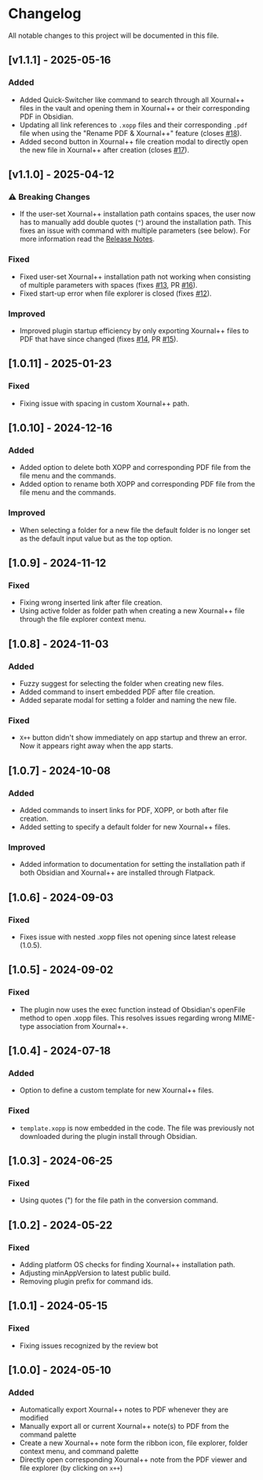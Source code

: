 # Changelog

All notable changes to this project will be documented in this file.

## [v1.1.1] - 2025-05-16

### Added

-   Added Quick-Switcher like command to search through all Xournal++ files in the vault and opening them in Xournal++ or their corresponding PDF in Obsidian.
-   Updating all link references to `.xopp` files and their corresponding `.pdf` file when using the "Rename PDF & Xournal++" feature (closes [#18](https://github.com/jonjampen/obsidian-xournalpp/issues/18)).
-   Added second button in Xournal++ file creation modal to directly open the new file in Xournal++ after creation (closes [#17](https://github.com/jonjampen/obsidian-xournalpp/issues/17)).

## [v1.1.0] - 2025-04-12

### ⚠️ Breaking Changes

-   If the user-set Xournal++ installation path contains spaces, the user now has to manually add double quotes (`"`) around the installation path. This fixes an issue with command with multiple parameters (see below). For more information read the [Release Notes](https://github.com/jonjampen/obsidian-xournalpp/releases/tag/1.1.0).

### Fixed

-   Fixed user-set Xournal++ installation path not working when consisting of multiple parameters with spaces (fixes [#13](https://github.com/jonjampen/obsidian-xournalpp/issues/13), PR [#16](https://github.com/jonjampen/obsidian-xournalpp/pull/16)).
-   Fixed start-up error when file explorer is closed (fixes [#12](https://github.com/jonjampen/obsidian-xournalpp/issues/12)).

### Improved

-   Improved plugin startup efficiency by only exporting Xournal++ files to PDF that have since changed (fixes [#14](https://github.com/jonjampen/obsidian-xournalpp/issues/14), PR [#15](https://github.com/jonjampen/obsidian-xournalpp/pull/15)).

## [1.0.11] - 2025-01-23

### Fixed

-   Fixing issue with spacing in custom Xournal++ path.

## [1.0.10] - 2024-12-16

### Added

-   Added option to delete both XOPP and corresponding PDF file from the file menu and the commands.
-   Added option to rename both XOPP and corresponding PDF file from the file menu and the commands.

### Improved

-   When selecting a folder for a new file the default folder is no longer set as the default input value but as the top option.

## [1.0.9] - 2024-11-12

### Fixed

-   Fixing wrong inserted link after file creation.
-   Using active folder as folder path when creating a new Xournal++ file through the file explorer context menu.

## [1.0.8] - 2024-11-03

### Added

-   Fuzzy suggest for selecting the folder when creating new files.
-   Added command to insert embedded PDF after file creation.
-   Added separate modal for setting a folder and naming the new file.

### Fixed

-   `X++` button didn't show immediately on app startup and threw an error. Now it appears right away when the app starts.

## [1.0.7] - 2024-10-08

### Added

-   Added commands to insert links for PDF, XOPP, or both after file creation.
-   Added setting to specify a default folder for new Xournal++ files.

### Improved

-   Added information to documentation for setting the installation path if both Obsidian and Xournal++ are installed through Flatpack.

## [1.0.6] - 2024-09-03

### Fixed

-   Fixes issue with nested .xopp files not opening since latest release (1.0.5).

## [1.0.5] - 2024-09-02

### Fixed

-   The plugin now uses the exec function instead of Obsidian's openFile method to open .xopp files. This resolves issues regarding wrong MIME-type association from Xournal++.

## [1.0.4] - 2024-07-18

### Added

-   Option to define a custom template for new Xournal++ files.

### Fixed

-   `template.xopp` is now embedded in the code. The file was previously not downloaded during the plugin install through Obsidian.

## [1.0.3] - 2024-06-25

### Fixed

-   Using quotes (") for the file path in the conversion command.

## [1.0.2] - 2024-05-22

### Fixed

-   Adding platform OS checks for finding Xournal++ installation path.
-   Adjusting minAppVersion to latest public build.
-   Removing plugin prefix for command ids.

## [1.0.1] - 2024-05-15

### Fixed

-   Fixing issues recognized by the review bot

## [1.0.0] - 2024-05-10

### Added

-   Automatically export Xournal++ notes to PDF whenever they are modified
-   Manually export all or current Xournal++ note(s) to PDF from the command palette
-   Create a new Xournal++ note form the ribbon icon, file explorer, folder context menu, and command palette
-   Directly open corresponding Xournal++ note from the PDF viewer and file explorer (by clicking on `x++`)
